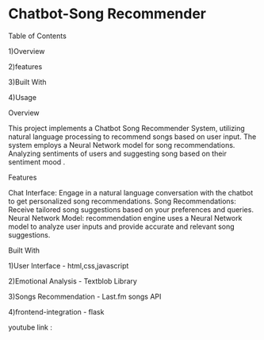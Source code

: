 # Chatbot-Song Recommender

Table of Contents

1)Overview

2)features

3)Built With

4)Usage


Overview


This project implements a Chatbot Song Recommender System, utilizing natural language processing to recommend songs based on user input. The system employs a Neural Network model for song recommendations. Analyzing sentiments of users and suggesting song based on their sentiment mood .




Features


Chat Interface: Engage in a natural language conversation with the chatbot to get personalized song recommendations.
Song Recommendations: Receive tailored song suggestions based on your preferences and queries.
Neural Network Model:  recommendation engine uses a Neural Network model to analyze user inputs and provide accurate and relevant song suggestions.

Built With

1)User Interface - html,css,javascript

2)Emotional Analysis - Textblob Library

3)Songs Recommendation - Last.fm songs API

4)frontend-integration - flask


youtube link :


